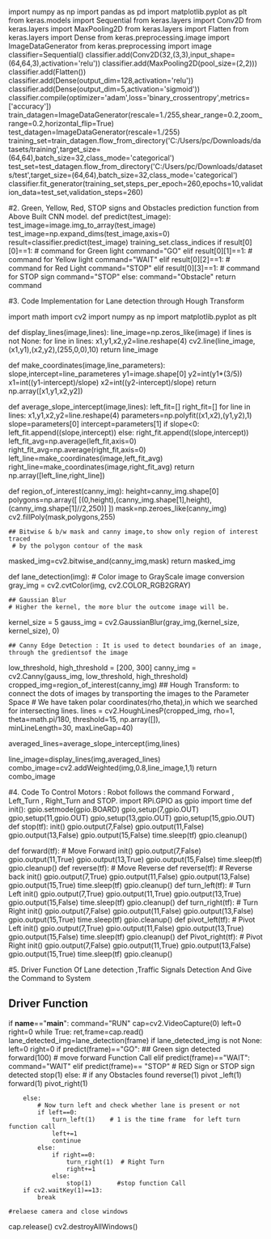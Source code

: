import numpy as np
import pandas as pd
import matplotlib.pyplot as plt
from keras.models import Sequential
from keras.layers import Conv2D
from keras.layers import MaxPooling2D
from keras.layers import Flatten
from keras.layers import Dense
from keras.preprocessing.image import ImageDataGenerator
from keras.preprocessing import image
classifier=Sequential()
classifier.add(Conv2D(32,(3,3),input_shape=(64,64,3),activation='relu'))
classifier.add(MaxPooling2D(pool_size=(2,2)))
classifier.add(Flatten())
classifier.add(Dense(output_dim=128,activation='relu'))
classifier.add(Dense(output_dim=5,activation='sigmoid'))
classifier.compile(optimizer='adam',loss='binary_crossentropy',metrics=['accuracy'])
train_datagen=ImageDataGenerator(rescale=1./255,shear_range=0.2,zoom_range=0.2,horizontal_flip=True)
test_datagen=ImageDataGenerator(rescale=1./255)
training_set=train_datagen.flow_from_directory('C:/Users/pc/Downloads/datasets/training',target_size=(64,64),batch_size=32,class_mode='categorical')
test_set=test_datagen.flow_from_directory('C:/Users/pc/Downloads/datasets/test',target_size=(64,64),batch_size=32,class_mode='categorical')
classifier.fit_generator(training_set,steps_per_epoch=260,epochs=10,validation_data=test_set,validation_steps=260)


#2.  Green, Yellow, Red, STOP  signs and Obstacles prediction function from Above Built CNN model.
def predict(test_image):
test_image=image.img_to_array(test_image)
test_image=np.expand_dims(test_image,axis=0)
    result=classifier.predict(test_image)
training_set.class_indices
    if result[0][0]==1: # command for Green light 
        command="GO"
elif result[0][1]==1: # command for Yellow light
        command="WAIT"
elif result[0][2]==1: # command for Red Light
        command="STOP"
elif result[0][3]==1:                 # command for STOP sign
        command="STOP"
else:
     command="Obstacle"
return command

#3. Code Implementation for Lane detection through Hough Transform
 
import math
import cv2
import numpy as np 
import matplotlib.pyplot as plt

def display_lines(image,lines):
line_image=np.zeros_like(image)
    if lines is not None:
        for line in lines:
            x1,y1,x2,y2=line.reshape(4)
            cv2.line(line_image,(x1,y1),(x2,y2),(255,0,0),10)
    return line_image

def make_coordinates(image,line_parameters):
slope,intercept=line_parameteres
    y1=image.shape[0]
    y2=int(y1*(3/5))
    x1=int((y1-intercept)/slope)
    x2=int((y2-intercept)/slope)
    return np.array([x1,y1,x2,y2])

def average_slope_intercept(image,lines):
left_fit=[]
right_fit=[]
    for line in lines:
        x1,y1,x2,y2=line.reshape(4)
        parameters=np.polyfit((x1,x2),(y1,y2),1)
        slope=parameters[0]
        intercept=parameters[1]
        if slope<0:
left_fit.append((slope,intercept))
        else:
right_fit.append((slope,intercept))
left_fit_avg=np.average(left_fit,axis=0)
right_fit_avg=np.average(right_fit,axis=0)
left_line=make_coordinates(image,left_fit_avg)
right_line=make_coordinates(image,right_fit_avg)
    return np.array([left_line,right_line])

def region_of_interest(canny_img):
    height=canny_img.shape[0]
    polygons=np.array([
        [(0,height),(canny_img.shape[1],height),(canny_img.shape[1]//2,250)]
    ])
    mask=np.zeroes_like(canny_img)
    cv2.fillPoly(mask,polygons,255)

    ## Bitwise & b/w mask and canny image,to show only region of interest traced
     # by the polygon contour of the mask
masked_img=cv2.bitwise_and(canny_img,mask)
    return masked_img


def lane_detection(img):
    # Color image to GrayScale image conversion
gray_img = cv2.cvtColor(img, cv2.COLOR_RGB2GRAY) 

    ## Gaussian Blur
    # Higher the kernel, the more blur the outcome image will be.
kernel_size = 5
gauss_img = cv2.GaussianBlur(gray_img,(kernel_size, kernel_size), 0)

    ## Canny Edge Detection : It is used to detect boundaries of an image, through the gredientsof the image
low_threshold, high_threshold = [200, 300]
canny_img = cv2.Canny(gauss_img, low_threshold, high_threshold)
cropped_img=region_of_interest(canny_img)
    ## Hough Transform: to connect the dots of images by transporting the images to the Parameter Space
     # We have taken polar coordinates(rho,theta),in which we searched for intersecting lines.
    lines = cv2.HoughLinesP(cropped_img, rho=1, theta=math.pi/180,
                        threshold=15, np.array([]),        
minLineLength=30,
maxLineGap=40)

averaged_lines=average_slope_intercept(img,lines)

line_image=display_lines(img,averaged_lines)
combo_image=cv2.addWeighted(img,0.8,line_image,1,1)
    return combo_image

#4. Code  To Control Motors  : Robot  follows the command   Forward , Left_Turn , Right_Turn  and STOP.
import RPi.GPIO as gpio
import time
def init():
    gpio.setmode(gpio.BOARD)
    gpio,setup(7,gpio.OUT)
    gpio,setup(11,gpio.OUT)
    gpio,setup(13,gpio.OUT)
    gpio,setup(15,gpio.OUT)
def stop(tf):
    init()
    gpio.output(7,False)
    gpio.output(11,False)
    gpio.output(13,False)
    gpio.output(15,False)
    time.sleep(tf)
    gpio.cleanup()
    
def  forward(tf):   # Move Forward
    init()
    gpio.output(7,False)
    gpio.output(11,True)
    gpio.output(13,True)
    gpio.output(15,False)
    time.sleep(tf)
    gpio.cleanup()
def  reverse(tf):   # Move Reverse
  def  reverse(tf):   # Reverse back
    init()
    gpio.output(7,True)
    gpio.output(11,False)
    gpio.output(13,False)
    gpio.output(15,True)
    time.sleep(tf)
    gpio.cleanup()
def  turn_left(tf):   # Turn Left
    init()
    gpio.output(7,True)
    gpio.output(11,True)
    gpio.output(13,True)
    gpio.output(15,False)
    time.sleep(tf)
    gpio.cleanup()
def turn_right(tf):  # Turn Right
    init()
    gpio.output(7,False)
    gpio.output(11,False)
    gpio.output(13,False)
    gpio.output(15,True)
    time.sleep(tf)
    gpio.cleanup()
def  pivot_left(tf):   # Pivot  Left
    init()
    gpio.output(7,True)
    gpio.output(11,False)
    gpio.output(13,True)
    gpio.output(15,False)
    time.sleep(tf)
    gpio.cleanup()
def  Pivot_right(tf):  #  Pivot Right
    init()
    gpio.output(7,False)
    gpio.output(11,True)
    gpio.output(13,False)
    gpio.output(15,True)
    time.sleep(tf)
    gpio.cleanup()



    
#5. Driver Function  Of Lane detection ,Traffic Signals Detection And Give the Command to System

## Driver Function 

if __name__=="__main__": 
    command="RUN"
    cap=cv2.VideoCapture(0)
    left=0
    right=0
    while True:
ret,frame=cap.read()
lane_detected_img=lane_detection(frame)
        if lane_detected_img is not None:
            left=0
            right=0
            if predict(frame)=="GO": ## Green sign detected
                forward(100)  # move forward Function Call 
           elif predict(frame)=="WAIT":
                command="WAIT" 
           elif  predict(frame)== "STOP"            # RED Sign or STOP sign detected
                stop(1)
          else:	   # if any Obstacles found 
                  reverse(1)
                  pivot _left(1)
                  forward(1)
                 pivot_right(1)

        else:
            # Now turn left and check whether lane is present or not 
            if left==0:
                turn_left(1)    # 1 is the time frame  for left turn  function call
                left+=1
                continue
            else:
                if right==0:
                    turn_right(1)  # Right Turn 
                    right+=1
                else:
                    stop(1)       #stop function Call 
        if cv2.waitKey(1)==13:
            break

    #relaese camera and close windows
cap.release()
    cv2.destroyAllWindows() 





 
 
  
  
  
  
  
  
  
  
  
  
  
  
 
 
 

 



 
 
  
  
  
  
  
  
  
  
  
  
  
  
 
 
 

 

 
 

 
 

 
 

 
 
